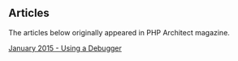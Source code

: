Articles
------------
The articles below originally appeared in PHP Architect magazine.

[January 2015 - Using a Debugger](/2015/01/01/Leveling-Up-Using-A-Debugger)
